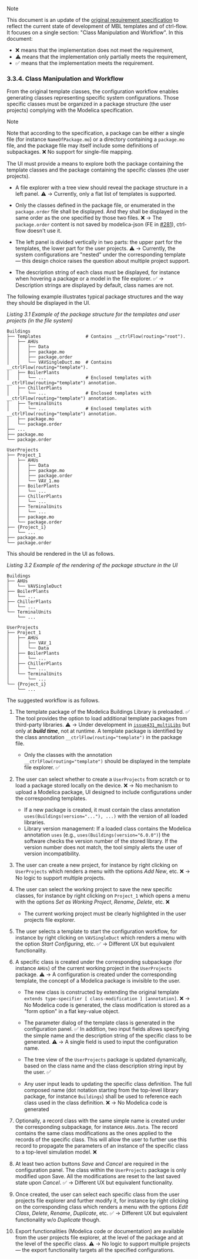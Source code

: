 > [!NOTE]
> This document is an update of the [original requirement specification](https://github.com/lbl-srg/ctrl-flow-dev/blob/main/specification/requirements.html) to reflect the current state of development of MBL templates and of ctrl-flow. It focuses on a single section: "Class Manipulation and Workflow". In this document:
> - ❌ means that the implementation does not meet the requirement,
> - ⚠️ means that the implementation only partially meets the requirement,
> - ✅ means that the implementation meets the requirement.

### 3.3.4. Class Manipulation and Workflow

From the original template classes, the configuration workflow enables generating classes representing specific system configurations.
Those specific classes must be organized in a package structure (the user projects) complying with the Modelica specification.

> [!NOTE]
> Note that according to the specification, a package can be either a single file (for instance `NameOfPackage.mo`) or a directory containing a `package.mo` file, and the package file may itself include some definitions of subpackages. ❌ No support for single-file mapping.

The UI must provide a means to explore both the package containing the template classes and the package containing the specific classes (the user projects).

- A file explorer with a tree view should reveal the package structure in a left panel. ⚠️ → Currently, only a flat list of templates is supported.

- Only the classes defined in the package file, or enumerated in the `package.order` file shall be displayed. And they shall be displayed in the same order as the one specified by those two files. ❌ → The `package.order` content is not saved by modelica-json (FE in [#281](https://github.com/lbl-srg/modelica-json/pull/281)), ctrl-flow doesn't use it.

- The left panel is divided vertically in two parts: the upper part for the templates, the lower part for the user projects. ⚠️ → Currently, the system configurations are "nested" under the corresponding template — this design choice raises the question about multiple project support.

- The description string of each class must be displayed, for instance when hovering a package or a model in the file explorer. ✅ → Description strings are displayed by default, class names are not.

The following example illustrates typical package structures and the way they should be displayed in the UI.

*Listing 3.1 Example of the package structure for the templates and user projects (in the file system)*

```
Buildings
├── Templates                 # Contains __ctrlFlow(routing="root").
│   ├── AHUs
│   │   ├── Data
│   │   ├── package.mo
│   │   ├── package.order
│   │   └── VAVSingleDuct.mo  # Contains __ctrlFlow(routing="template").
│   ├── BoilerPlants
│   │   └── ...               # Enclosed templates with __ctrlFlow(routing="template") annotation.
│   ├── ChillerPlants
│   │   └── ...               # Enclosed templates with __ctrlFlow(routing="template") annotation.
│   ├── TerminalUnits
│   │   └── ...               # Enclosed templates with __ctrlFlow(routing="template") annotation.
│   ├── package.mo
│   └── package.order
├── ...
├── package.mo
└── package.order

UserProjects
├── Project_1
│   ├── AHUs
│   │   ├── Data
│   │   ├── package.mo
│   │   ├── package.order
│   │   └── VAV_1.mo
│   ├── BoilerPlants
│   │   └── ...
│   ├── ChillerPlants
│   │   └── ...
│   ├── TerminalUnits
│   │   └── ...
│   ├── package.mo
│   └── package.order
├── {Project_i}
│   └── ...
├── package.mo
└── package.order
```

This should be rendered in the UI as follows.

*Listing 3.2 Example of the rendering of the package structure in the UI*

```
Buildings
├── AHUs
│   └── VAVSingleDuct
├── BoilerPlants
│   └── ...
├── ChillerPlants
│   └── ...
└── TerminalUnits
    └── ...

UserProjects
├── Project_1
│   ├── AHUs
│   │   ├── VAV_1
│   │   └── Data
│   ├── BoilerPlants
│   │   └── ...
│   ├── ChillerPlants
│   │   └── ...
│   └── TerminalUnits
│       └── ...
└── {Project_i}
    └── ...
```

The suggested workflow is as follows.

1. The template package of the Modelica Buildings Library is preloaded. ✅
   The tool provides the option to load additional template packages from third-party libraries. ⚠️ → Under development in [`issue431_multiLibs`](https://github.com/lbl-srg/ctrl-flow-dev/tree/issue431_multiLibs) but only at ***build time***, not at runtime.
   A template package is identified by the class annotation `__ctrlFlow(routing="template")` in the package file.

    - Only the classes with the annotation `__ctrlFlow(routing="template")` should be displayed in the template file explorer. ✅

2. The user can select whether to create a `UserProjects` from scratch or to load a package stored locally on the device. ❌ → No mechanism to upload a Modelica package, UI designed to include configurations under the corresponding templates.

    - If a new package is created, it must contain the class annotation `uses(Buildings(version="..."), ...)` with the version of all loaded libraries.
    - Library version management: If a loaded class contains the Modelica annotation `uses` (e.g., `uses(Buildings(version="6.0.0")`) the software checks the version number of the stored library. If the version number does not match, the tool simply alerts the user of version incompatibility.

3. The user can create a new project, for instance by right clicking on `UserProjects` which renders a menu with the options *Add New*, etc. ❌ → No logic to support multiple projects.

4. The user can select the working project to save the new specific classes, for instance by right clicking on `Project_1` which opens a menu with the options *Set as Working Project*, *Rename*, *Delete*, etc. ❌

    - The current working project must be clearly highlighted in the user projects file explorer.

5. The user selects a template to start the configuration workflow, for instance by right clicking on `VAVSingleDuct` which renders a menu with the option *Start Configuring*, etc. ✅ → Different UX but equivalent functionality.

6. A specific class is created under the corresponding subpackage (for instance `AHUs`) of the current working project in the `UserProjects` package. ⚠️ → A configuration is created under the corresponding template, the concept of a Modelica package is invisible to the user.

    - The new class is constructed by extending the original template `extends type-specifier [ class-modification ] [annotation]`. ❌ → No Modelica code is generated, the class modification is stored as a "form option" in a flat key-value object.

    - The parameter dialog of the template class is generated in the configuration panel. ✅
    In addition, two input fields allows specifying the simple name and the description string of the specific class to be generated. ⚠️ → A single field is used to input the configuration name.

    - The tree view of the `UserProjects` package is updated dynamically, based on the class name and the class description string input by the user. ✅

    - Any user input leads to updating the specific class definition. The full composed name (dot notation starting from the top-level library package, for instance `Buildings`) shall be used to reference each class used in the class definition. ❌ → No Modelica code is generated

7. Optionally, a record class with the same simple name is created under the corresponding subpackage, for instance `AHUs.Data`. The record contains the same class modifications as the ones applied to the records of the specific class. This will allow the user to further use this record to propagate the parameters of an instance of the specific class to a top-level simulation model. ❌

8.  At least two action buttons *Save* and *Cancel* are required in the configuration panel. The class within the `UserProjects` package is only modified upon Save. All the modifications are reset to the last saved state upon *Cancel*. ✅ → Different UX but equivalent functionality.

9.  Once created, the user can select each specific class from the user projects file explorer and further modify it, for instance by right clicking on the corresponding class which renders a menu with the options *Edit Class*, *Delete*, *Rename*, *Duplicate*, etc. ✅ → Different UX but equivalent functionality w/o *Duplicate* though.

10. Export functionalities (Modelica code or documentation) are available from the user projects file explorer, at the level of the package and at the level of the specific class. ⚠️ → No logic to support multiple projects — the export functionality targets all the specified configurations.
